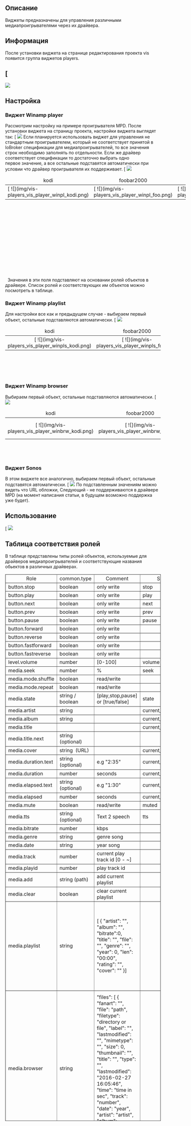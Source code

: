 
## Описание

Виджеты предназначены для управления различными медиапроигрывателями через их драйвера.

## <span id="i-2">Информация</span>


После установки виджета на странице редактирования проекта vis появится группа виджетов players.

## [
![](img/vis-players_vis_players_adm.png)


## Настройка

### Виджет Winamp player

Рассмотрим настройку на примере проигрывателя MPD. После установки виджета на страницу проекта, настройки виджета выглядят так: [
![](img/vis-players_vis_player_winpl.png)
 Если планируется использовать виджет для управления не стандартным проигрывателем, который не соответствует принятой в IoBroker спецификации для медиапроигрывателей, то все значения строк необходимо заполнять по отдельности. Если же драйвер соответствует спецификации то достаточно выбрать одно первое значение, а все остальные подставятся автоматически при условии что драйвер проигрывателя их поддерживает. [
![](img/vis-players_vis_player_winpl2.gif)


<table style="height: 309px; width: 585px;">

<thead>

<tr>

<td style="width: 187px; text-align: center;">kodi</td>

<td style="width: 188px; text-align: center;">foobar2000</td>

<td style="width: 192px; text-align: center;">mpd</td>

</tr>

</thead>

<tbody>

<tr>

<td style="width: 187px;">[
![](img/vis-players_vis_player_winpl_kodi.png)
</td>

<td style="width: 188px;">[
![](img/vis-players_vis_player_winpl_foo.png)
</td>

<td style="width: 192px;">[
![](img/vis-players_vis_player_winpl_mpd.png)
</td>

</tr>

</tbody>

</table>

  Значения в эти поля подставляют на основании ролей объектов в драйвере. Список ролей и соответствующих им объектов можно посмотреть в таблице.

### Виджет Winamp playlist

Для настройки все как и предыдущем случае - выбираем первый объект, остальные подставляются автоматически. [
![](img/vis-players_vis_player_winplst.gif)


<table style="height: 156px;" width="593">

<thead>

<tr>

<td style="width: 189px; text-align: center;">kodi</td>

<td style="width: 190px; text-align: center;">foobar2000</td>

<td style="width: 192px; text-align: center;">mpd</td>

</tr>

</thead>

<tbody>

<tr>

<td style="width: 189px; text-align: center;">[
![](img/vis-players_vis_player_winpls_kodi.png)
</td>

<td style="width: 190px; text-align: center;">[
![](img/vis-players_vis_player_winpls_foo.png)
</td>

<td style="width: 192px; text-align: center;">[
![](img/vis-players_vis_player_winpls_mpd.png)
</td>

</tr>

</tbody>

</table>

### Виджет Winamp browser

Выбираем первый объект, остальные подставляются автоматически. [
![](img/vis-players_vis_player_winbrw.gif)


<table style="height: 156px;" width="593">

<thead>

<tr>

<td style="width: 189px; height: 14px; text-align: center;">kodi</td>

<td style="width: 190px; height: 14px; text-align: center;">foobar2000</td>

<td style="width: 192px; height: 14px; text-align: center;">mpd</td>

</tr>

</thead>

<tbody>

<tr style="height: 69px;">

<td style="width: 189px; text-align: center; height: 69px;">[
![](img/vis-players_vis_player_winbrw_kodi.png)
</td>

<td style="width: 190px; text-align: center; height: 69px;">[
![](img/vis-players_vis_player_winbrw_foo.png)
</td>

<td style="width: 192px; text-align: center; height: 69px;">[
![](img/vis-players_vis_player_winbrw_mpd.png)
</td>

</tr>

</tbody>

</table>

### Виджет Sonos

В этом виджете все аналогично, выбираем первый объект, остальные подставятся автоматически. [
![](img/vis-players_vis_player_sonos.png)
 По подставленным значениям можно видеть что URL обложки, Следующий - не поддерживаются в драйвере MPD (на момент написания статьи, в будущем возможно поддержка уже будет).

## Использование

[
![](img/vis-players_1234.gif)


## <span id="i-2">Таблица соответствия ролей</span>

В <a id="table"></a>таблице представлены типы ролей объектов, используемые для драйверов медиапроигрывателей и соответствующие названия обьектов в различных драйверах.

<table dir="ltr" style="width: 100%; height: 1766px;" border="1" cellspacing="0" cellpadding="0">

<thead>

<tr>

<td style="width: 154px; height: 24px; text-align: center;">Role</td>

<td style="width: 105px; height: 24px; text-align: center;">common.type</td>

<td style="width: 366px; height: 24px; text-align: center;">Comment</td>

<td style="width: 136px; height: 24px; text-align: center;">Sonos</td>

<td style="width: 143px; height: 24px; text-align: center;">Foobar</td>

<td style="width: 137px; height: 24px; text-align: center;">Kodi</td>

<td style="width: 142px; height: 24px; text-align: center;">MPD</td>

</tr>

</thead>

<colgroup><col width="225"> <col width="113"> <col width="105"> <col width="138"> <col width="128"> <col width="146"> <col width="144"></colgroup>

<tbody>

<tr style="height: 24px;">

<td style="width: 154px; height: 24px;">button.stop</td>

<td style="width: 105px; height: 24px;">boolean</td>

<td style="width: 366px; height: 24px;">only write</td>

<td style="width: 136px; height: 24px;">stop</td>

<td style="width: 143px; height: 24px;">stop</td>

<td style="width: 137px; height: 24px;">stop</td>

<td style="width: 142px; height: 24px;">stop</td>

</tr>

<tr style="height: 24px;">

<td style="width: 154px; height: 24px;">button.play</td>

<td style="width: 105px; height: 24px;">boolean</td>

<td style="width: 366px; height: 24px;">only write</td>

<td style="width: 136px; height: 24px;">play</td>

<td style="width: 143px; height: 24px;">play</td>

<td style="width: 137px; height: 24px;">play</td>

<td style="width: 142px; height: 24px;">play</td>

</tr>

<tr style="height: 24px;">

<td style="width: 154px; height: 24px;">button.next</td>

<td style="width: 105px; height: 24px;">boolean</td>

<td style="width: 366px; height: 24px;">only write</td>

<td style="width: 136px; height: 24px;">next</td>

<td style="width: 143px; height: 24px;">next</td>

<td style="width: 137px; height: 24px;">next</td>

<td style="width: 142px; height: 24px;">next</td>

</tr>

<tr style="height: 24px;">

<td style="width: 154px; height: 24px;">button.prev</td>

<td style="width: 105px; height: 24px;">boolean</td>

<td style="width: 366px; height: 24px;">only write</td>

<td style="width: 136px; height: 24px;">prev</td>

<td style="width: 143px; height: 24px;">prev</td>

<td style="width: 137px; height: 24px;">previous</td>

<td style="width: 142px; height: 24px;">previous</td>

</tr>

<tr style="height: 24px;">

<td style="width: 154px; height: 24px;">button.pause</td>

<td style="width: 105px; height: 24px;">boolean</td>

<td style="width: 366px; height: 24px;">only write</td>

<td style="width: 136px; height: 24px;">pause</td>

<td style="width: 143px; height: 24px;">pause</td>

<td style="width: 137px; height: 24px;">pause</td>

<td style="width: 142px; height: 24px;">pause</td>

</tr>

<tr style="height: 24px;">

<td style="width: 154px; height: 24px;">button.forward</td>

<td style="width: 105px; height: 24px;">boolean</td>

<td style="width: 366px; height: 24px;">only write</td>

<td style="width: 136px; height: 24px;"></td>

<td style="width: 143px; height: 24px;"></td>

<td style="width: 137px; height: 24px;"></td>

<td style="width: 142px; height: 24px;"></td>

</tr>

<tr style="height: 24px;">

<td style="width: 154px; height: 24px;">button.reverse</td>

<td style="width: 105px; height: 24px;">boolean</td>

<td style="width: 366px; height: 24px;">only write</td>

<td style="width: 136px; height: 24px;"></td>

<td style="width: 143px; height: 24px;"></td>

<td style="width: 137px; height: 24px;"></td>

<td style="width: 142px; height: 24px;"></td>

</tr>

<tr style="height: 24px;">

<td style="width: 154px; height: 24px;">button.fastforward</td>

<td style="width: 105px; height: 24px;">boolean</td>

<td style="width: 366px; height: 24px;">only write</td>

<td style="width: 136px; height: 24px;"></td>

<td style="width: 143px; height: 24px;"></td>

<td style="width: 137px; height: 24px;"></td>

<td style="width: 142px; height: 24px;"></td>

</tr>

<tr style="height: 24px;">

<td style="width: 154px; height: 24px;">button.fastreverse</td>

<td style="width: 105px; height: 24px;">boolean</td>

<td style="width: 366px; height: 24px;">only write</td>

<td style="width: 136px; height: 24px;"></td>

<td style="width: 143px; height: 24px;"></td>

<td style="width: 137px; height: 24px;"></td>

<td style="width: 142px; height: 24px;"></td>

</tr>

<tr style="height: 24px;">

<td style="width: 154px; height: 24px;">level.volume</td>

<td style="width: 105px; height: 24px;">number</td>

<td style="width: 366px; height: 24px;">[0-100]</td>

<td style="width: 136px; height: 24px;">volume</td>

<td style="width: 143px; height: 24px;">volume</td>

<td style="width: 137px; height: 24px;">volume</td>

<td style="width: 142px; height: 24px;">volume</td>

</tr>

<tr style="height: 24px;">

<td style="width: 154px; height: 24px;">media.seek</td>

<td style="width: 105px; height: 24px;">number</td>

<td style="width: 366px; height: 24px;">%</td>

<td style="width: 136px; height: 24px;">seek</td>

<td style="width: 143px; height: 24px;">seek</td>

<td style="width: 137px; height: 24px;">seek</td>

<td style="width: 142px; height: 24px;">seek</td>

</tr>

<tr style="height: 24px;">

<td style="width: 154px; height: 24px;">media.mode.shuffle</td>

<td style="width: 105px; height: 24px;">boolean</td>

<td style="width: 366px; height: 24px;">read/write</td>

<td style="width: 136px; height: 24px;"></td>

<td style="width: 143px; height: 24px;">shuffle</td>

<td style="width: 137px; height: 24px;">shuffle</td>

<td style="width: 142px; height: 24px;">random</td>

</tr>

<tr style="height: 24px;">

<td style="width: 154px; height: 24px;">media.mode.repeat</td>

<td style="width: 105px; height: 24px;">boolean</td>

<td style="width: 366px; height: 24px;">read/write</td>

<td style="width: 136px; height: 24px;"></td>

<td style="width: 143px; height: 24px;">repeat</td>

<td style="width: 137px; height: 24px;">repeat</td>

<td style="width: 142px; height: 24px;">repeat</td>

</tr>

<tr style="height: 48px;">

<td style="width: 154px; height: 48px;">media.state</td>

<td style="width: 105px; height: 48px;">string / boolean</td>

<td style="width: 366px; height: 48px;">[play,stop,pause] or [true/false]</td>

<td style="width: 136px; height: 48px;">state</td>

<td style="width: 143px; height: 48px;">state</td>

<td style="width: 137px; height: 48px;">state</td>

<td style="width: 142px; height: 48px;">state</td>

</tr>

<tr style="height: 24px;">

<td style="width: 154px; height: 24px;">media.artist</td>

<td style="width: 105px; height: 24px;">string</td>

<td style="width: 366px; height: 24px;"></td>

<td style="width: 136px; height: 24px;">current_artist</td>

<td style="width: 143px; height: 24px;">artist</td>

<td style="width: 137px; height: 24px;">info.artist</td>

<td style="width: 142px; height: 24px;">artist</td>

</tr>

<tr style="height: 24px;">

<td style="width: 154px; height: 24px;">media.album</td>

<td style="width: 105px; height: 24px;">string</td>

<td style="width: 366px; height: 24px;"></td>

<td style="width: 136px; height: 24px;">current_album</td>

<td style="width: 143px; height: 24px;">album</td>

<td style="width: 137px; height: 24px;">info.album</td>

<td style="width: 142px; height: 24px;">album</td>

</tr>

<tr style="height: 24px;">

<td style="width: 154px; height: 24px;">media.title</td>

<td style="width: 105px; height: 24px;"></td>

<td style="width: 366px; height: 24px;"></td>

<td style="width: 136px; height: 24px;">current_title</td>

<td style="width: 143px; height: 24px;">title</td>

<td style="width: 137px; height: 24px;">info.title</td>

<td style="width: 142px; height: 24px;">title</td>

</tr>

<tr style="height: 48px;">

<td style="width: 154px; height: 48px;">media.title.next</td>

<td style="width: 105px; height: 48px;">string (optional)</td>

<td style="width: 366px; height: 48px;"></td>

<td style="width: 136px; height: 48px;"></td>

<td style="width: 143px; height: 48px;"></td>

<td style="width: 137px; height: 48px;"></td>

<td style="width: 142px; height: 48px;"></td>

</tr>

<tr style="height: 24px;">

<td style="width: 154px; height: 24px;">media.cover</td>

<td style="width: 105px; height: 24px;">string  (URL)</td>

<td style="width: 366px; height: 24px;"></td>

<td style="width: 136px; height: 24px;">current_cover</td>

<td style="width: 143px; height: 24px;">albumArt</td>

<td style="width: 137px; height: 24px;">info.thumbnail</td>

<td style="width: 142px; height: 24px;"></td>

</tr>

<tr style="height: 48px;">

<td style="width: 154px; height: 48px;">media.duration.text</td>

<td style="width: 105px; height: 48px;">string (optional)</td>

<td style="width: 366px; height: 48px;">e.g "2:35"</td>

<td style="width: 136px; height: 48px;">current_duration</td>

<td style="width: 143px; height: 48px;">current_duration</td>

<td style="width: 137px; height: 48px;">playing_time_total</td>

<td style="width: 142px; height: 48px;">current_duration</td>

</tr>

<tr style="height: 24px;">

<td style="width: 154px; height: 24px;">media.duration</td>

<td style="width: 105px; height: 24px;">number</td>

<td style="width: 366px; height: 24px;">seconds</td>

<td style="width: 136px; height: 24px;">current_duration_s</td>

<td style="width: 143px; height: 24px;">trackLength</td>

<td style="width: 137px; height: 24px;"></td>

<td style="width: 142px; height: 24px;">current_duration_s</td>

</tr>

<tr style="height: 48px;">

<td style="width: 154px; height: 48px;">media.elapsed.text</td>

<td style="width: 105px; height: 48px;">string (optional)</td>

<td style="width: 366px; height: 48px;">e.g "1:30"</td>

<td style="width: 136px; height: 48px;">current_elapsed</td>

<td style="width: 143px; height: 48px;">current_elapsed</td>

<td style="width: 137px; height: 48px;">playing_time</td>

<td style="width: 142px; height: 48px;">current_elapsed</td>

</tr>

<tr style="height: 24px;">

<td style="width: 154px; height: 24px;">media.elapsed</td>

<td style="width: 105px; height: 24px;">number</td>

<td style="width: 366px; height: 24px;">seconds</td>

<td style="width: 136px; height: 24px;">current_elapsed_s</td>

<td style="width: 143px; height: 24px;">elapsedTime</td>

<td style="width: 137px; height: 24px;"></td>

<td style="width: 142px; height: 24px;">elapsed</td>

</tr>

<tr style="height: 24px;">

<td style="width: 154px; height: 24px;">media.mute</td>

<td style="width: 105px; height: 24px;">boolean</td>

<td style="width: 366px; height: 24px;">read/write</td>

<td style="width: 136px; height: 24px;">muted</td>

<td style="width: 143px; height: 24px;">mute</td>

<td style="width: 137px; height: 24px;">mute</td>

<td style="width: 142px; height: 24px;">mute</td>

</tr>

<tr style="height: 48px;">

<td style="width: 154px; height: 48px;">media.tts</td>

<td style="width: 105px; height: 48px;">string (optional)</td>

<td style="width: 366px; height: 48px;">Text 2 speech</td>

<td style="width: 136px; height: 48px;">tts</td>

<td style="width: 143px; height: 48px;"></td>

<td style="width: 137px; height: 48px;"></td>

<td style="width: 142px; height: 48px;">say</td>

</tr>

<tr style="height: 24px;">

<td style="width: 154px; height: 24px;">media.bitrate</td>

<td style="width: 105px; height: 24px;">number</td>

<td style="width: 366px; height: 24px;">kbps</td>

<td style="width: 136px; height: 24px;"></td>

<td style="width: 143px; height: 24px;">bitrate</td>

<td style="width: 137px; height: 24px;">bitrate</td>

<td style="width: 142px; height: 24px;">bitrate</td>

</tr>

<tr style="height: 24px;">

<td style="width: 154px; height: 24px;">media.genre</td>

<td style="width: 105px; height: 24px;">string</td>

<td style="width: 366px; height: 24px;">genre song</td>

<td style="width: 136px; height: 24px;"></td>

<td style="width: 143px; height: 24px;"></td>

<td style="width: 137px; height: 24px;">info.genre</td>

<td style="width: 142px; height: 24px;">genre</td>

</tr>

<tr style="height: 24px;">

<td style="width: 154px; height: 24px;">media.date</td>

<td style="width: 105px; height: 24px;">string</td>

<td style="width: 366px; height: 24px;">year song</td>

<td style="width: 136px; height: 24px;"></td>

<td style="width: 143px; height: 24px;"></td>

<td style="width: 137px; height: 24px;"></td>

<td style="width: 142px; height: 24px;">date</td>

</tr>

<tr style="height: 24px;">

<td style="width: 154px; height: 24px;">media.track</td>

<td style="width: 105px; height: 24px;">number</td>

<td style="width: 366px; height: 24px;">current play track id [0 - ~]</td>

<td style="width: 136px; height: 24px;"></td>

<td style="width: 143px; height: 24px;">itemplaying</td>

<td style="width: 137px; height: 24px;">position</td>

<td style="width: 142px; height: 24px;">pos</td>

</tr>

<tr style="height: 24px;">

<td style="width: 154px; height: 24px;">media.playid</td>

<td style="width: 105px; height: 24px;">number</td>

<td style="width: 366px; height: 24px;">play track id</td>

<td style="width: 136px; height: 24px;"></td>

<td style="width: 143px; height: 24px;">playid</td>

<td style="width: 137px; height: 24px;">playid</td>

<td style="width: 142px; height: 24px;">playid</td>

</tr>

<tr style="height: 24px;">

<td style="width: 154px; height: 24px;">media.add</td>

<td style="width: 105px; height: 24px;">string (path)</td>

<td style="width: 366px; height: 24px;">add current playlist</td>

<td style="width: 136px; height: 24px;"></td>

<td style="width: 143px; height: 24px;">add</td>

<td style="width: 137px; height: 24px;">add</td>

<td style="width: 142px; height: 24px;">add</td>

</tr>

<tr style="height: 24px;">

<td style="width: 154px; height: 24px;">media.clear</td>

<td style="width: 105px; height: 24px;">boolean</td>

<td style="width: 366px; height: 24px;">clear current playlist</td>

<td style="width: 136px; height: 24px;"></td>

<td style="width: 143px; height: 24px;">clear</td>

<td style="width: 137px; height: 24px;">clear</td>

<td style="width: 142px; height: 24px;">clear</td>

</tr>

<tr style="height: 288px;">

<td style="width: 154px; height: 288px;">media.playlist</td>

<td style="width: 105px; height: 288px;">string</td>

<td style="width: 366px; height: 288px;">[ { "artist": "", "album": "", "bitrate":0, "title": "", "file": "", "genre": "", "year": 0, "len": "00:00", "rating": "", "cover": "" }]</td>

<td style="width: 136px; height: 288px;"></td>

<td style="width: 143px; height: 288px;">playlist</td>

<td style="width: 137px; height: 288px;">playlist</td>

<td style="width: 142px; height: 288px;">playlist_list</td>

</tr>

<tr style="height: 504px;">

<td style="width: 154px; height: 504px;">media.browser</td>

<td style="width: 105px; height: 504px;">string</td>

<td style="width: 366px; height: 504px;">"files": [ { "fanart": "", "file": "path", "filetype": "directory or file", "label": "", "lastmodified": "", "mimetype": "", "size": 0, "thumbnail": "", "title": "", "type": "", "lastmodified": "2016-02-27 16:05:46", "time": "time in sec", "track": "number", "date": "year", "artist": "artist", "album": "album", "genre": "genre" } ]</td>

<td style="width: 136px; height: 504px;"></td>

<td style="width: 143px; height: 504px;">browser</td>

<td style="width: 137px; height: 504px;">Directory</td>

<td style="width: 142px; height: 504px;">lsinfo</td>

</tr>

</tbody>

</table>